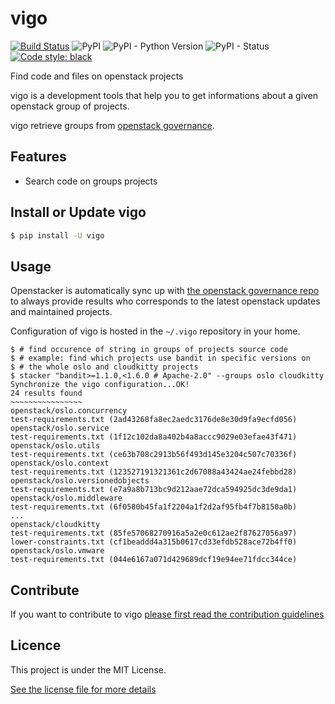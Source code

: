 # vigo

[![Build Status](https://travis-ci.org/4383/vigo.svg?branch=master)](https://travis-ci.org/4383/vigo)
![PyPI](https://img.shields.io/pypi/v/vigo.svg)
![PyPI - Python Version](https://img.shields.io/pypi/pyversions/vigo.svg)
![PyPI - Status](https://img.shields.io/pypi/status/vigo.svg)
[![Code style: black](https://img.shields.io/badge/code%20style-black-000000.svg)](https://github.com/ambv/black)

Find code and files on openstack projects

vigo is a development tools that help you to get informations
about a given openstack group of projects.

vigo retrieve groups from [openstack governance](https://github.com/openstack/governance/blob/master/reference/projects.yaml).

## Features
- Search code on groups projects

## Install or Update vigo

```sh
$ pip install -U vigo
```

## Usage

Openstacker is automatically sync up with [the openstack governance repo](https://github.com/openstack/governance) to always provide results who corresponds to the latest openstack
updates and maintained projects.

Configuration of vigo is hosted in the `~/.vigo` repository in your
home.

```shell
$ # find occurence of string in groups of projects source code
$ # example: find which projects use bandit in specific versions on 
$ # the whole oslo and cloudkitty projects
$ stacker "bandit>=1.1.0,<1.6.0 # Apache-2.0" --groups oslo cloudkitty
Synchronize the vigo configuration...OK!
24 results found
~~~~~~~~~~~~~~~~
openstack/oslo.concurrency
test-requirements.txt (2ad43268fa8ec2aedc3176de8e30d9fa9ecfd056)
openstack/oslo.service
test-requirements.txt (1f12c102da8a402b4a8accc9029e03efae43f471)
openstack/oslo.utils
test-requirements.txt (ce63b708c2913b56f493d145e3204c507c70336f)
openstack/oslo.context
test-requirements.txt (123527191321361c2d67088a43424ae24febbd28)
openstack/oslo.versionedobjects
test-requirements.txt (e7a9a8b713bc9d212aae72dca594925dc3de9da1)
openstack/oslo.middleware
test-requirements.txt (6f0580b45fa1f2204a1f2d2af95fb4f7b8150a0b)
...
openstack/cloudkitty
test-requirements.txt (85fe57068270916a5a2e0c612ae2f87627056a97)
lower-constraints.txt (cf1beaddd4a315b0617cd33efdb528ace72b4ff0)
openstack/oslo.vmware
test-requirements.txt (044e6167a071d429689dcf19e94ee71fdcc344ce)
```

## Contribute

If you want to contribute to vigo [please first read the contribution guidelines](CONTRIBUTING.md)

## Licence

This project is under the MIT License.

[See the license file for more details](LICENSE)
